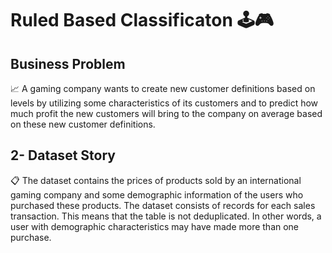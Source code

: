 # Ruled Based Classificaton 🕹🎮

## Business Problem 
 📈 A gaming company wants to create new customer definitions based on levels by utilizing some characteristics of its customers and to predict how much profit the new customers will bring to the company on average based on these new customer definitions.

## 2- Dataset Story
📋 The dataset contains the prices of products sold by an international gaming company and some demographic information of the users who purchased these products. The dataset consists of records for each sales transaction. This means that the table is not deduplicated. In 
    other words, a user with demographic characteristics may have made more than one purchase.
